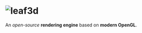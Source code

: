 ![leaf3d](http://leaf3d.github.io/website/images/logo.png "leaf3d")
===============================================================================

An *open-source* **rendering engine** based on **modern OpenGL**.
